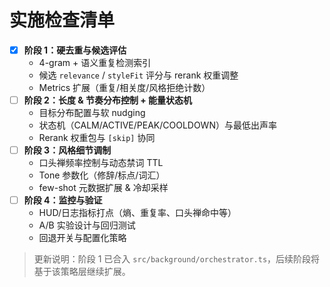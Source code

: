 # 实施检查清单

- [x] **阶段 1：硬去重与候选评估**
  - 4-gram + 语义重复检测索引
  - 候选 `relevance` / `styleFit` 评分与 rerank 权重调整
  - Metrics 扩展（重复/相关度/风格拒绝计数）
- [ ] **阶段 2：长度 & 节奏分布控制 + 能量状态机**
  - 目标分布配置与软 nudging
  - 状态机（CALM/ACTIVE/PEAK/COOLDOWN）与最低出声率
  - Rerank 权重包与 `[skip]` 协同
- [ ] **阶段 3：风格细节调制**
  - 口头禅频率控制与动态禁词 TTL
  - Tone 参数化（修辞/标点/词汇）
  - few-shot 元数据扩展 & 冷却采样
- [ ] **阶段 4：监控与验证**
  - HUD/日志指标打点（熵、重复率、口头禅命中等）
  - A/B 实验设计与回归测试
  - 回退开关与配置化策略

> 更新说明：阶段 1 已合入 `src/background/orchestrator.ts`，后续阶段将基于该策略层继续扩展。
